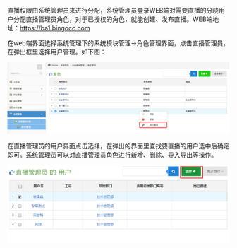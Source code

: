直播权限由系统管理员来进行分配，系统管理员登录WEB端对需要直播的分晓用户分配直播管理员角色，对于已授权的角色，就能创建、发布直播。WEB端地址：<https://ba1.bingocc.com>

在web端界面选择系统管理下的系统模块管理->角色管理界面，点击直播管理员，在弹出框里选择用户管理。如下图：

![](/assets/1.png)

在直播管理员的用户界面点击选择，在弹出的界面里查找要直播的用户选中后确定即可。系统管理员可以对直播管理员角色进行新增、删除、导入导出等操作。

![](/assets/2.png)